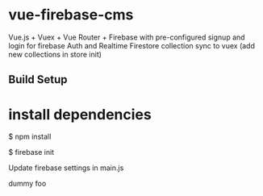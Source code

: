 # vue-firebase-cms

Vue.js + Vuex + Vue Router + Firebase with pre-configured signup and login for firebase Auth and Realtime Firestore collection sync to vuex (add new collections in store init)

## Build Setup

# install dependencies
$ npm install

$ firebase init

Update firebase settings in main.js

dummy
foo
